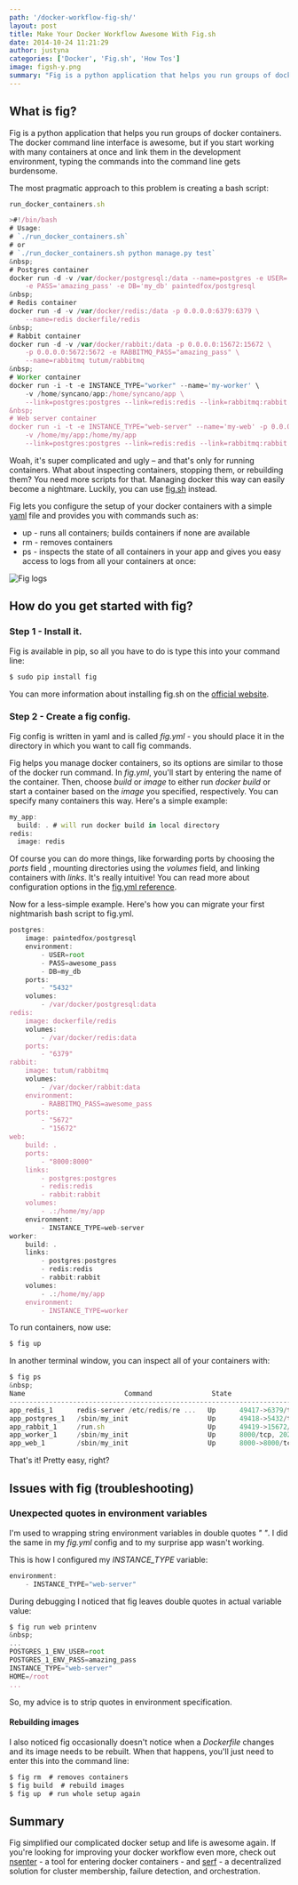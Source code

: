 ```yaml
---
path: '/docker-workflow-fig-sh/'
layout: post
title: Make Your Docker Workflow Awesome With Fig.sh
date: 2014-10-24 11:21:29
author: justyna
categories: ['Docker', 'Fig.sh', 'How Tos']
image: figsh-y.png
summary: "Fig is a python application that helps you run groups of docker containers. The docker command line interface is awesome, but if you start working with many containers at once and link them in the development environment, typing the commands into the command line gets burdensome."
---
```

<h2>What is fig?</h2>

<p>Fig is a python application that helps you run groups of docker containers. The docker command line interface is awesome, but if you start working with many containers at once and link them in the development environment, typing the commands into the command line gets burdensome.<!--more-->

The most pragmatic approach to this problem is creating a bash script:</p>

```javascript
run_docker_containers.sh
```

```javascript
>#!/bin/bash
# Usage:
# `./run_docker_containers.sh`
# or
# `./run_docker_containers.sh python manage.py test`
&nbsp; 
# Postgres container
docker run -d -v /var/docker/postgresql:/data --name=postgres -e USER='root' \ 
    -e PASS='amazing_pass' -e DB='my_db' paintedfox/postgresql
&nbsp;
# Redis container
docker run -d -v /var/docker/redis:/data -p 0.0.0.0:6379:6379 \
    --name=redis dockerfile/redis
&nbsp; 
# Rabbit container
docker run -d -v /var/docker/rabbit:/data -p 0.0.0.0:15672:15672 \
    -p 0.0.0.0:5672:5672 -e RABBITMQ_PASS="amazing_pass" \
    --name=rabbitmq tutum/rabbitmq
&nbsp; 
# Worker container
docker run -i -t -e INSTANCE_TYPE="worker" --name='my-worker' \
    -v /home/syncano/app:/home/syncano/app \
    --link=postgres:postgres --link=redis:redis --link=rabbitmq:rabbit my_docker_image &
&nbsp; 
# Web server container
docker run -i -t -e INSTANCE_TYPE="web-server" --name='my-web' -p 0.0.0.0:8000:8000 \
    -v /home/my/app:/home/my/app
    --link=postgres:postgres --link=redis:redis --link=rabbitmq:rabbit my_docker_image "$@"
```

<p>Woah, it's super complicated and ugly – and that's only for running containers. What about inspecting containers, stopping them, or rebuilding them? You need more scripts for that. Managing docker this way can easily become a nightmare. Luckily, you can use <a href="http://www.fig.sh/">fig.sh</a> instead.</p>

<p>Fig lets you configure the setup of your docker containers with a simple <a href="http://en.wikipedia.org/wiki/YAML">yaml</a> file and provides you with commands such as:</p>

<ul>
<li>up - runs all containers; builds containers if none are available</li>
<li>rm - removes containers</li>
<li>ps - inspects the state of all containers in your app and gives you easy access to logs from all your containers at once:</li>
</ul>


<p><img src="http://i.imgur.com/2paHteu.png" alt="Fig logs" /></p>

<h2>How do you get started with fig?</h2>

<h3>Step 1 - Install it.</h3>

<p>Fig is available in pip, so all you have to do is type this into your command line:</p>

```javascript
$ sudo pip install fig
```

<p>You can more information about installing fig.sh on the <a href="http://www.fig.sh/install.html">official website</a>.</p>

<h3>Step 2 - Create a fig config.</h3>

<p>Fig config is written in yaml and is called <em>fig.yml</em> - you should place it in the directory in which you want to call fig commands.</p>

<p>Fig helps you manage docker containers, so its options are similar to those of the docker run command. In <em>fig.yml</em>, you'll start by entering the name of the container. Then, choose <em>build</em> or <em>image</em> to either run <em>docker build</em> or start a container based on the <em>image</em> you specified, respectively. You can specify many containers this way. Here's a simple example:</p>

```javascript
my_app:
  build: . # will run docker build in local directory
redis:
  image: redis
```

<p>Of course you can do more things, like forwarding ports by choosing the <em>ports</em> field , mounting directories using the <em>volumes</em> field, and linking containers with <em>links</em>. It's really intuitive! You can read more about configuration options in the <a href="http://www.fig.sh/yml.html">fig.yml reference</a>.</p>

<p>Now for a less-simple example. Here's how you can migrate your first nightmarish bash script to fig.yml.</p>

```javascript
postgres:
    image: paintedfox/postgresql
    environment:
        - USER=root
        - PASS=awesome_pass
        - DB=my_db
    ports:
        - "5432"
    volumes:
        - /var/docker/postgresql:data
redis:
    image: dockerfile/redis
    volumes:
        - /var/docker/redis:data
    ports:
        - "6379"
rabbit:
    image: tutum/rabbitmq
    volumes:
        - /var/docker/rabbit:data
    environment:
        - RABBITMQ_PASS=awesome_pass
    ports:
        - "5672"
        - "15672"
web:
    build: .
    ports:
        - "8000:8000"
    links:
        - postgres:postgres
        - redis:redis
        - rabbit:rabbit
    volumes:
        - .:/home/my/app
    environment:
        - INSTANCE_TYPE=web-server
worker:
    build: .
    links:
        - postgres:postgres
        - redis:redis
        - rabbit:rabbit
    volumes:
        - .:/home/my/app
    environment:
        - INSTANCE_TYPE=worker
```

<p>To run containers, now use:</p>

```javascript
$ fig up
```

<p>In another terminal window, you can inspect all of your containers with:</p>

```javascript
$ fig ps
&nbsp; 
Name                         Command               State                 Ports               
-------------------------------------------------------------------------------------------------------
app_redis_1      redis-server /etc/redis/re ...   Up      49417->6379/tcp                   
app_postgres_1   /sbin/my_init                    Up      49418->5432/tcp                   
app_rabbit_1     /run.sh                          Up      49419->15672/tcp, 49420->5672/tcp 
app_worker_1     /sbin/my_init                    Up      8000/tcp, 2023->22/tcp            
app_web_1        /sbin/my_init                    Up      8000->8000/tcp, 2022->22/tcp 
```

<p>That's it! Pretty easy, right?</p>

<h2>Issues with fig (troubleshooting)</h2>

<h3>Unexpected quotes in environment variables</h3>

<p>I'm used to wrapping string environment variables in double quotes <em>" "</em>. I did the same in my <em>fig.yml</em> config and to my surprise app wasn't working.</p>

<p>This is how I configured my <em>INSTANCE_TYPE</em> variable:</p>

```javascript
environment:
    - INSTANCE_TYPE="web-server"
```

<p>During debugging I noticed that fig leaves double quotes in actual variable value:</p>

```javascript
$ fig run web printenv
&nbsp; 
...
POSTGRES_1_ENV_USER=root
POSTGRES_1_ENV_PASS=amazing_pass
INSTANCE_TYPE="web-server"
HOME=/root
...
```

<p>So, my advice is to strip quotes in environment specification.</p>

<h4>Rebuilding images</h4>

<p>I also noticed fig occasionally doesn't notice when a <em>Dockerfile</em> changes and its image needs to be rebuilt. When that happens, you'll just need to enter this into the command line:</p>

```javascript
$ fig rm  # removes containers
$ fig build  # rebuild images
$ fig up  # run whole setup again
```

<h2>Summary</h2>

<p>Fig simplified our complicated docker setup and life is awesome again.
If you're looking for improving your docker workflow even more, check out <a href="https://github.com/jpetazzo/nsenter">nsenter</a> - a tool for entering docker containers - and <a href="http://www.serfdom.io/?__hstc=257401556.182ff0b6ce2fca3b36826f0cd98e0f47.1413914085927.1413914085927.1413914085927.1&amp;__hssc=257401556.1.1413914085928&amp;__hsfp=1866256635">serf</a> - a decentralized solution for cluster membership, failure detection, and orchestration.</p>